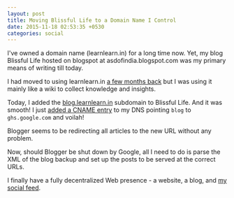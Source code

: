 ```yaml
---
layout: post
title: Moving Blissful Life to a Domain Name I Control
date: 2015-11-18 02:53:35 +0530
categories: social
---
```

I've owned a domain name (learnlearn.in) for a long time now. Yet, my blog Blissful Life hosted on blogspot at asdofindia.blogspot.com was my primary means of writing till today.

I had moved to using learnlearn.in [a few months back](http://learnlearn.in/keep-in-touch/) but I was using it mainly like a wiki to collect knowledge and insights.

Today, I added the [blog.learnlearn.in](http://blog.learnlearn.in) subdomain to Blissful Life. And it was smooth! I just [added a CNAME entry](https://support.google.com/blogger/troubleshooter/1233381) to my DNS pointing `blog` to `ghs.google.com` and voilah!

Blogger seems to be redirecting all articles to the new URL without any problem.

Now, should Blogger be shut down by Google, all I need to do is parse the XML of the blog backup and set up the posts to be served at the correct URLs.

I finally have a fully decentralized Web presence - a website, a blog, and [my social feed](../social-feed/).
